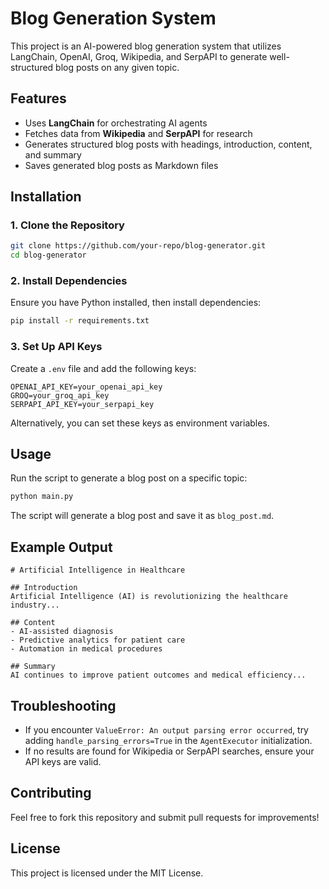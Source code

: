 # Blog Generation System

This project is an AI-powered blog generation system that utilizes LangChain, OpenAI, Groq, Wikipedia, and SerpAPI to generate well-structured blog posts on any given topic.

## Features

- Uses **LangChain** for orchestrating AI agents
- Fetches data from **Wikipedia** and **SerpAPI** for research
- Generates structured blog posts with headings, introduction, content, and summary
- Saves generated blog posts as Markdown files



## Installation

### 1. Clone the Repository
```bash
git clone https://github.com/your-repo/blog-generator.git
cd blog-generator
```

### 2. Install Dependencies
Ensure you have Python installed, then install dependencies:
```bash
pip install -r requirements.txt
```

### 3. Set Up API Keys
Create a `.env` file and add the following keys:
```env
OPENAI_API_KEY=your_openai_api_key
GROQ=your_groq_api_key
SERPAPI_API_KEY=your_serpapi_key
```

Alternatively, you can set these keys as environment variables.

## Usage
Run the script to generate a blog post on a specific topic:
```bash
python main.py
```
The script will generate a blog post and save it as `blog_post.md`.

## Example Output
```
# Artificial Intelligence in Healthcare

## Introduction
Artificial Intelligence (AI) is revolutionizing the healthcare industry...

## Content
- AI-assisted diagnosis
- Predictive analytics for patient care
- Automation in medical procedures

## Summary
AI continues to improve patient outcomes and medical efficiency...
```

## Troubleshooting
- If you encounter `ValueError: An output parsing error occurred`, try adding `handle_parsing_errors=True` in the `AgentExecutor` initialization.
- If no results are found for Wikipedia or SerpAPI searches, ensure your API keys are valid.

## Contributing
Feel free to fork this repository and submit pull requests for improvements!

## License
This project is licensed under the MIT License.

